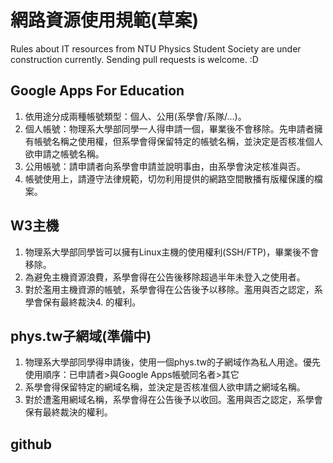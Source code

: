 ﻿# 網路資源使用規範(草案)
Rules about IT resources from NTU Physics Student Society are under construction currently. Sending pull requests is welcome. :D

## Google Apps For Education
1. 依用途分成兩種帳號類型：個人、公用(系學會/系隊/...)。
2. 個人帳號：物理系大學部同學一人得申請一個，畢業後不會移除。先申請者擁有帳號名稱之使用權，但系學會得保留特定的帳號名稱，並決定是否核准個人欲申請之帳號名稱。
3. 公用帳號：請申請者向系學會申請並說明事由，由系學會決定核准與否。
4. 帳號使用上，請遵守法律規範，切勿利用提供的網路空間散播有版權保護的檔案。

## W3主機
1. 物理系大學部同學皆可以擁有Linux主機的使用權利(SSH/FTP)，畢業後不會移除。
2. 為避免主機資源浪費，系學會得在公告後移除超過半年未登入之使用者。
3. 對於濫用主機資源的帳號，系學會得在公告後予以移除。濫用與否之認定，系學會保有最終裁決4. 的權利。

## phys.tw子網域(準備中)
1. 物理系大學部同學得申請後，使用一個phys.tw的子網域作為私人用途。優先使用順序：已申請者>與Google Apps帳號同名者>其它
2. 系學會得保留特定的網域名稱，並決定是否核准個人欲申請之網域名稱。
3. 對於遭濫用網域名稱，系學會得在公告後予以收回。濫用與否之認定，系學會保有最終裁決的權利。

## github
